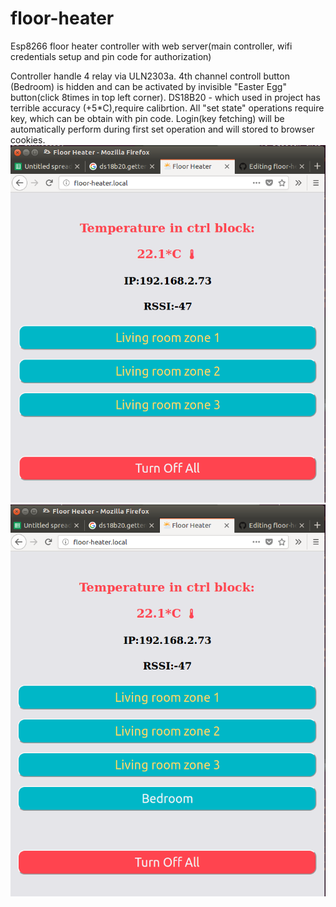 # floor-heater
Esp8266 floor heater controller with web server(main controller, wifi credentials setup and pin code for authorization)

Controller handle 4 relay via ULN2303a. 
4th channel controll button (Bedroom) is hidden and can be activated by invisible "Easter Egg" button(click 8times in top left corner).
DS18B20 - which used in project has terrible accuracy (+5\*C),require calibrtion. 
All "set state" operations require key, which can be obtain with pin code. Login(key fetching) will be automatically perform during first set operation and will stored to browser cookies.  
![alt text](https://github.com/once2go/floor-heater/blob/master/screenshots/img1.png)
![alt text](https://github.com/once2go/floor-heater/blob/master/screenshots/img2.png)
